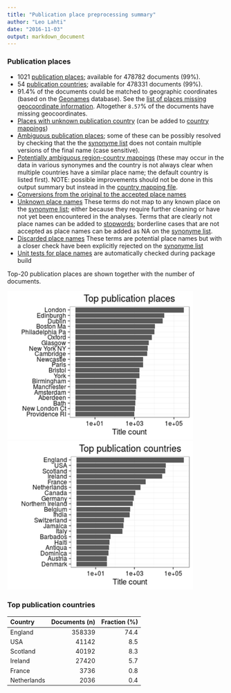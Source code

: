 ```yaml
---
title: "Publication place preprocessing summary"
author: "Leo Lahti"
date: "2016-11-03"
output: markdown_document
---
```


### Publication places

 * 1021 [publication places](output.tables/publication_place_accepted.csv); available for 478782 documents (99%). 
 * 54 [publication countries](output.tables/country_accepted.csv); available for 478331 documents (99%).
 * 91.4% of the documents could be matched to geographic coordinates (based on the [Geonames](http://download.geonames.org/export/dump/) database). See the [list of places missing geocoordinate information](output.tables/absentgeocoordinates.csv). Altogether ``8.57``% of the documents have missing geocoordinates.
 * [Places with unknown publication country](output.tables/publication_place_missingcountry.csv) (can be added to [country mappings](https://github.com/rOpenGov/bibliographica/blob/master/inst/extdata/reg2country.csv))
 * [Ambiguous publication places](output.tables/publication_place_ambiguous.csv); some of these can be possibly resolved by checking that the the [synonyme list](https://github.com/rOpenGov/bibliographica/blob/master/inst/extdata/PublicationPlaceSynonymes.csv) does not contain multiple versions of the final name (case sensitive). 
 * [Potentially ambiguous region-country mappings](output.tables/publication_country_ambiguous.csv) (these may occur in the data in various synonymes and the country is not always clear when multiple countries have a similar place name; the default country is listed first). NOTE: possible improvements should not be done in this output summary but instead in the [country mapping file](https://github.com/rOpenGov/bibliographica/blob/master/inst/extdata/reg2country.csv).
 * [Conversions from the original to the accepted place names](output.tables/publication_place_conversion_nontrivial.csv)
 * [Unknown place names](output.tables/publication_place_todo.csv) These terms do not map to any known place on the [synonyme list](https://github.com/rOpenGov/bibliographica/blob/master/inst/extdata/PublicationPlaceSynonymes.csv); either because they require further cleaning or have not yet been encountered in the analyses. Terms that are clearly not place names can be added to [stopwords](inst/extdata/stopwords_for_place.csv); borderline cases that are not accepted as place names can be added as NA on the [synonyme list](https://github.com/rOpenGov/bibliographica/blob/master/inst/extdata/PublicationPlaceSynonymes.csv).
 * [Discarded place names](output.tables/publication_place_discarded.csv) These terms are potential place names but with a closer check have been explicitly rejected on the [synonyme list](https://github.com/rOpenGov/bibliographica/blob/master/inst/extdata/PublicationPlaceSynonymes.csv)
 * [Unit tests for place names](https://github.com/rOpenGov/bibliographica/blob/master/inst/extdata/tests_place.csv) are automatically checked during package build

Top-20 publication places are shown together with the number of documents.

<img src="figure/summaryplace-1.png" title="plot of chunk summaryplace" alt="plot of chunk summaryplace" width="430px" /><img src="figure/summaryplace-2.png" title="plot of chunk summaryplace" alt="plot of chunk summaryplace" width="430px" />


### Top publication countries	


|Country     | Documents (n)| Fraction (%)|
|:-----------|-------------:|------------:|
|England     |        358339|         74.4|
|USA         |         41142|          8.5|
|Scotland    |         40192|          8.3|
|Ireland     |         27420|          5.7|
|France      |          3736|          0.8|
|Netherlands |          2036|          0.4|

